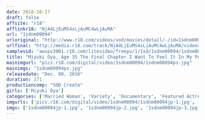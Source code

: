 ```yaml
---
date: 2018-10-27
draft: false
affsite: "r18"
afflinkr18: "NjA4LjEuMS4xLjAuMC4wLjAuMA"
url: "1sdnm00094"
urloriginal: "http://www.r18.com/videos/vod/movies/detail/-/id=1sdnm00094"
urlfinal: "http://media.r18.com/track/NjA4LjEuMS4xLjAuMC4wLjAuMA/videos/vod/movies/detail/-/id=1sdnm00094"
samplevid: "awspv3001.r18.com/litevideo/freepv/1/1sd/1sdnm00094/1sdnm00094_dmb_w.mp4"
title: "Miyuki Oya, Age 35 The Final Chapter I Want To Feel It In My Pussy 7 Genuine Creampie Shots The Last Married Woman Tale Of Tokyo"
mainimgurl: "pics.r18.com/digital/video/1sdnm00094/1sdnm00094ps.jpg"
mainimgs: "1sdnm00094ps.jpg"
releasedate: "Dec. 08, 2016"
duration: 171
productioncomp: "SOD Create"
girls: ['Miyuki Oya']
categories: ['Married Woman', 'Variety', 'Documentary', 'Featured Actress', 'Creampie', 'Sex Toys', 'Gonzo', 'Minimal Mosaic', 'Hi-Def']
imgurls: ['pics.r18.com/digital/video/1sdnm00094/1sdnm00094jp-1.jpg', 'pics.r18.com/digital/video/1sdnm00094/1sdnm00094jp-2.jpg', 'pics.r18.com/digital/video/1sdnm00094/1sdnm00094jp-3.jpg', 'pics.r18.com/digital/video/1sdnm00094/1sdnm00094jp-4.jpg', 'pics.r18.com/digital/video/1sdnm00094/1sdnm00094jp-5.jpg', 'pics.r18.com/digital/video/1sdnm00094/1sdnm00094jp-6.jpg', 'pics.r18.com/digital/video/1sdnm00094/1sdnm00094jp-7.jpg', 'pics.r18.com/digital/video/1sdnm00094/1sdnm00094jp-8.jpg', 'pics.r18.com/digital/video/1sdnm00094/1sdnm00094jp-9.jpg', 'pics.r18.com/digital/video/1sdnm00094/1sdnm00094jp-10.jpg', 'pics.r18.com/digital/video/1sdnm00094/1sdnm00094jp-11.jpg', 'pics.r18.com/digital/video/1sdnm00094/1sdnm00094jp-12.jpg', 'pics.r18.com/digital/video/1sdnm00094/1sdnm00094jp-13.jpg', 'pics.r18.com/digital/video/1sdnm00094/1sdnm00094jp-14.jpg', 'pics.r18.com/digital/video/1sdnm00094/1sdnm00094jp-15.jpg', 'pics.r18.com/digital/video/1sdnm00094/1sdnm00094jp-16.jpg', 'pics.r18.com/digital/video/1sdnm00094/1sdnm00094jp-17.jpg', 'pics.r18.com/digital/video/1sdnm00094/1sdnm00094jp-18.jpg', 'pics.r18.com/digital/video/1sdnm00094/1sdnm00094jp-19.jpg', 'pics.r18.com/digital/video/1sdnm00094/1sdnm00094jp-20.jpg']
imgs: ['1sdnm00094jp-1.jpg', '1sdnm00094jp-2.jpg', '1sdnm00094jp-3.jpg', '1sdnm00094jp-4.jpg', '1sdnm00094jp-5.jpg', '1sdnm00094jp-6.jpg', '1sdnm00094jp-7.jpg', '1sdnm00094jp-8.jpg', '1sdnm00094jp-9.jpg', '1sdnm00094jp-10.jpg', '1sdnm00094jp-11.jpg', '1sdnm00094jp-12.jpg', '1sdnm00094jp-13.jpg', '1sdnm00094jp-14.jpg', '1sdnm00094jp-15.jpg', '1sdnm00094jp-16.jpg', '1sdnm00094jp-17.jpg', '1sdnm00094jp-18.jpg', '1sdnm00094jp-19.jpg', '1sdnm00094jp-20.jpg']
---
```

